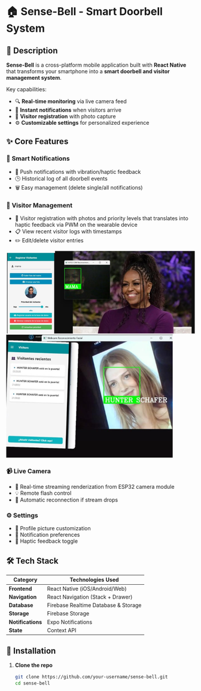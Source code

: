 # 🏠 Sense-Bell - Smart Doorbell System  

## 📝 Description  

**Sense-Bell** is a cross-platform mobile application built with **React Native** that transforms your smartphone into a **smart doorbell and visitor management system**.  

Key capabilities:  
- 🔍 **Real-time monitoring** via live camera feed  
- 🔔 **Instant notifications** when visitors arrive  
- 👤 **Visitor registration** with photo capture  
- ⚙️ **Customizable settings** for personalized experience  

## ✨ Core Features  

### 🔔 **Smart Notifications**  
- 📲 Push notifications with vibration/haptic feedback  
- 🕒 Historical log of all doorbell events  
- 🗑️ Easy management (delete single/all notifications)  

### 👥 **Visitor Management**  
- 📸 Visitor registration with photos and priority levels that translates into haptic feedback via PWM on the wearable device
- 📋 View recent visitor logs with timestamps  
- ✏️ Edit/delete visitor entries  

![example1](assets/example-1.jpg)
![example2](assets/example-2.png)

### 📹 **Live Camera**  
- 🎥 Real-time streaming renderization from ESP32 camera module 
- 💡 Remote flash control  
- 🔄 Automatic reconnection if stream drops  

### ⚙️ **Settings**  
- 👤 Profile picture customization  
- 🔕 Notification preferences  
- 📳 Haptic feedback toggle  

## 🛠️ Tech Stack  

| Category          | Technologies Used |
|-------------------|-------------------|
| **Frontend**      | React Native (iOS/Android/Web) |
| **Navigation**    | React Navigation (Stack + Drawer) |
| **Database**      | Firebase Realtime Database & Storage |
| **Storage**       | Firebase Storage |
| **Notifications** | Expo Notifications |
| **State**         | Context API |

## 🚀 Installation  

1. **Clone the repo**  
   ```bash
   git clone https://github.com/your-username/sense-bell.git
   cd sense-bell
